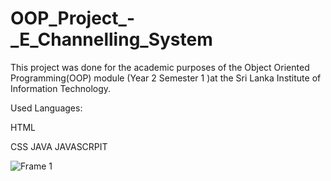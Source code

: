 # OOP_Project_-_E_Channelling_System

This project was done for the academic purposes of the Object Oriented Programming(OOP) module (Year 2 Semester 1 )at the Sri Lanka Institute of Information Technology.


Used Languages:

HTML

CSS
JAVA
JAVASCRPIT



![Frame 1](https://user-images.githubusercontent.com/87405540/209428476-63d491ef-a6ea-4df2-805f-ea9505902886.png)
